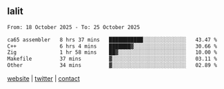 ## lalit

<!--START_SECTION:waka-->

```txt
From: 18 October 2025 - To: 25 October 2025

ca65 assembler   8 hrs 37 mins   ███████████░░░░░░░░░░░░░░   43.47 %
C++              6 hrs 4 mins    ███████▓░░░░░░░░░░░░░░░░░   30.66 %
Zig              1 hr 58 mins    ██▓░░░░░░░░░░░░░░░░░░░░░░   10.00 %
Makefile         37 mins         ▓░░░░░░░░░░░░░░░░░░░░░░░░   03.11 %
Other            34 mins         ▓░░░░░░░░░░░░░░░░░░░░░░░░   02.89 %
```

<!--END_SECTION:waka-->

[website](https://lalit.sh) | [twitter](https://x.com/@lalitcodes) | [contact](https://lalit.sh/contact)
